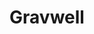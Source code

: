 ---
blog: https://gravwell.io/blog
facebook: https://facebook.com/gravwell
git: https://github.com/gravwell
linkedin: https://linkedin.com/company/gravwell
logohandle: gravwellio
sort: gravwell
title: Gravwell
twitter: https://x.com/gravwell_io
website: https://www.gravwell.io/
---